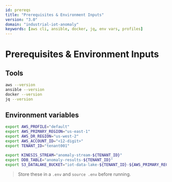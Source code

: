 ```yaml
---
id: prereqs
title: "Prerequisites & Environment Inputs"
version: "3.0"
domain: "industrial-iot-anomaly"
keywords: [aws cli, ansible, docker, jq, env vars, profiles]
---
```


# Prerequisites & Environment Inputs

## Tools
```bash
aws --version
ansible --version
docker --version
jq --version
```

## Environment variables
```bash
export AWS_PROFILE="default"
export AWS_PRIMARY_REGION="us-east-1"
export AWS_DR_REGION="us-west-2"
export AWS_ACCOUNT_ID="<12-digit>"
export TENANT_ID="tenant001"

export KINESIS_STREAM="anomaly-stream-${TENANT_ID}"
export DDB_TABLE="anomaly-results-${TENANT_ID}"
export S3_DATALAKE_BUCKET="iot-data-lake-${TENANT_ID}-${AWS_PRIMARY_REGION}"
```

> Store these in a `.env` and `source .env` before running.
